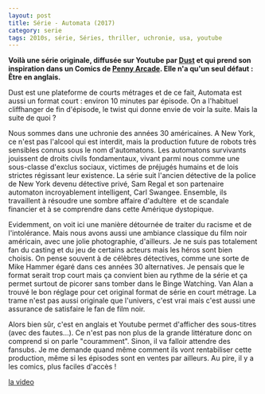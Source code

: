 ```yaml
---
layout: post
title: Série - Automata (2017)
category: serie
tags: 2010s, série, Séries, thriller, uchronie, usa, youtube
---
```

**Voilà une série originale, diffusée sur Youtube par <a href="https://www.youtube.com/channel/UC7sDT8jZ76VLV1u__krUutA">Dust</a> et qui prend son inspiration dans un Comics de <a href="https://www.penny-arcade.com/comic/story/automata">Penny Arcade</a>. Elle n'a qu'un seul défaut : Être en anglais.**

Dust est une plateforme de courts métrages et de ce fait, Automata est aussi un format court : environ 10 minutes par épisode. On a l'habituel cliffhanger de fin d'épisode, le twist qui donne envie de voir la suite. Mais la suite de quoi ?

Nous sommes dans une uchronie des années 30 américaines. A New York, ce n'est pas l'alcool qui est interdit, mais la production future de robots très sensibles connus sous le nom d'automatons. Les automatons survivants jouissent de droits civils fondamentaux, vivant parmi nous comme une sous-classe d'exclus sociaux, victimes de préjugés humains et de lois strictes régissant leur existence. La série suit l'ancien détective de la police de New York devenu détective privé, Sam Regal et son partenaire automaton incroyablement intelligent, Carl Swangee. Ensemble, ils travaillent à résoudre une sombre affaire d'adultère  et de scandale financier et à se comprendre dans cette Amérique dystopique.

Evidemment, on voit ici une manière détournée de traiter du racisme et de l'intolérance. Mais nous avons aussi une ambiance classique du film noir américain, avec une jolie photographie, d'ailleurs. Je ne suis pas totalement fan du casting et du jeu de certains acteurs mais les héros sont bien choisis. On pense souvent à de célèbres détectives, comme une sorte de Mike Hammer égaré dans ces années 30 alternatives. Je pensais que le format serait trop court mais ça convient bien au rythme de la série et ça permet surtout de picorer sans tomber dans le Binge Watching. Van Alan a trouvé le bon réglage pour cet original format de série en court métrage. La trame n'est pas aussi originale que l'univers, c'est vrai mais c'est aussi une assurance de satisfaire le fan de film noir.

Alors bien sûr, c'est en anglais et Youtube permet d'afficher des sous-titres (avec des fautes...). Ce n'est pas non plus de la grande littérature donc on comprend si on parle "couramment". Sinon, il va falloir attendre des fansubs. Je me demande quand même comment ils vont rentabiliser cette production, même si les épisodes sont en ventes par ailleurs. Au pire, il y a les comics, plus faciles d'accès !

[la video](https://www.youtube.com/watch?v=CNOIxNTe0EY)




